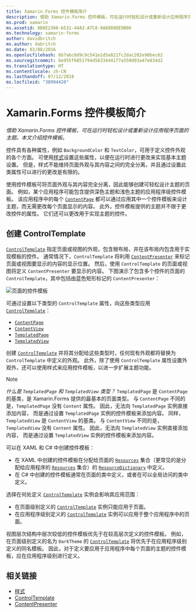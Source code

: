 ```yaml
---
title: Xamarin.Forms 控件模板简介
description: 借助 Xamarin.Forms 控件模板，可在运行时轻松设计或重新设计应用程序页面的主题。 本文介绍控件模板。
ms.prod: xamarin
ms.assetid: 8B8E2360-6531-44A3-A7C8-9A8808DE9B86
ms.technology: xamarin-forms
author: davidbritch
ms.author: dabritch
ms.date: 03/08/2016
ms.openlocfilehash: 6b7a6c6d9c9c541e1d5e821fc2dac202e98bec62
ms.sourcegitcommit: 6e955f6851794d58334d41f7a550d93a47e834d2
ms.translationtype: HT
ms.contentlocale: zh-CN
ms.lasthandoff: 07/12/2018
ms.locfileid: "38994420"
---
```

# <a name="introduction-to-xamarinforms-control-templates"></a>Xamarin.Forms 控件模板简介

_借助 Xamarin.Forms 控件模板，可在运行时轻松设计或重新设计应用程序页面的主题。本文介绍控件模板。_

控件具有各种属性，例如 `BackgroundColor` 和 `TextColor`，可用于定义控件外观的各个方面。 可使用[样式](~/xamarin-forms/user-interface/styles/index.md)设置这些属性，以便在运行时进行更改来实现基本主题设置。 但是，样式不能维持页面外观与其内容之间的完全分离，并且通过设置此类属性可以进行的更改是有限的。

使用控件模板可将页面外观与其内容完全分离，因此能够创建可轻松设计主题的页面。 例如，某个应用程序可能包含提供深色主题和浅色主题的应用程序级控件模板。 该应用程序中的每个 [`ContentPage`](xref:Xamarin.Forms.ContentPage) 都可以通过应用其中一个控件模板来设计主题，而无需更改每个页面显示的内容。 此外，控件模板提供的主题并不限于更改控件的属性。 它们还可以更改用于实现主题的控件。

## <a name="creating-a-controltemplate"></a>创建 ControlTemplate

[`ControlTemplate`](xref:Xamarin.Forms.ControlTemplate) 指定页面或视图的外观，包含根布局，并在该布局内包含用于实现模板的控件。 通常情况下，`ControlTemplate` 将利用 [`ContentPresenter`](xref:Xamarin.Forms.ContentPresenter) 来标记页面或视图要显示的内容的显示位置。 然后，使用 `ControlTemplate` 的页面或视图将定义 `ContentPresenter` 要显示的内容。 下图演示了包含多个控件的页面的 `ControlTemplate`，其中包括由蓝色矩形标记的 `ContentPresenter`：

![](introduction-images/control-template.png "页面的控件模板")

可通过设置以下类型的 `ControlTemplate` 属性，向这些类型应用 [`ControlTemplate`](xref:Xamarin.Forms.ControlTemplate)：

- [`ContentPage`](xref:Xamarin.Forms.ContentPage)
- [`ContentView`](xref:Xamarin.Forms.ContentView)
- [`TemplatedPage`](xref:Xamarin.Forms.TemplatedPage)
- [`TemplatedView`](xref:Xamarin.Forms.TemplatedView)

创建 [`ControlTemplate`](xref:Xamarin.Forms.ControlTemplate) 并将其分配给这些类型时，任何现有外观都将替换为 `ControlTemplate` 中定义的外观。 此外，除了使用 `ControlTemplate` 属性设置外观外，还可以使用样式来应用控件模板，以进一步扩展主题功能。

> [!NOTE]
>  *什么是 `TemplatedPage` 和 `TemplatedView` 类型？* `TemplatedPage` 是 `ContentPage` 的基类，是 Xamarin.Forms 提供的最基本的页面类型。 与 `ContentPage` 不同的是，`TemplatedPage` 没有 `Content` 属性。 因此，无法向 `TemplatedPage` 实例直接添加内容， 而是通过设置 `TemplatedPage` 实例的控件模板来添加内容。 同样，`TemplatedView` 是 `ContentView` 的基类。 与 `ContentView` 不同的是，`TemplatedView` 没有 `Content` 属性。 因此，无法向 `TemplatedView` 实例直接添加内容， 而是通过设置 `TemplatedView` 实例的控件模板来添加内容。

可以在 XAML 和 C# 中创建控件模板：

- 在 XAML 中创建的控件模板在分配给页面的 [`Resources`](xref:Xamarin.Forms.VisualElement.Resources) 集合（更常见的是分配给应用程序的 [`Resources`](xref:Xamarin.Forms.Application.Resources) 集合）的 [`ResourceDictionary`](xref:Xamarin.Forms.ResourceDictionary) 中定义。
- 在 C# 中创建的控件模板通常在页面的类中定义，或者在可以全局访问的类中定义。

选择在何处定义 [`ControlTemplate`](xref:Xamarin.Forms.ControlTemplate) 实例会影响其应用范围：

- 在页面级别定义的 [`ControlTemplate`](xref:Xamarin.Forms.ControlTemplate) 实例只能应用于页面。
- 在应用程序级别定义的 [`ControlTemplate`](xref:Xamarin.Forms.ControlTemplate) 实例可以应用于整个应用程序中的页面。

视图层次结构中层次较低的控件模板优先于在较高层次定义的控件模板。 例如，在页面级别定义的名为 `DarkTheme` 的 [`ControlTemplate`](xref:Xamarin.Forms.ControlTemplate) 将优先于在应用程序级别定义的同名模板。 因此，对于定义要应用于应用程序中每个页面的主题的控件模板，应在应用程序级别进行定义。


## <a name="related-links"></a>相关链接

- [样式](~/xamarin-forms/user-interface/styles/index.md)
- [ControlTemplate](xref:Xamarin.Forms.ControlTemplate)
- [ContentPresenter](xref:Xamarin.Forms.ContentPresenter)

